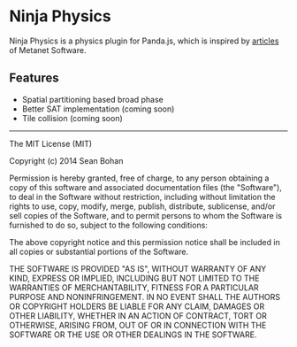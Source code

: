 # Ninja Physics

Ninja Physics is a physics plugin for Panda.js, which is inspired by [articles](http://www.metanetsoftware.com/technique/tutorialA.html) of Metanet Software.

## Features

- Spatial partitioning based broad phase
- Better SAT implementation (coming soon)
- Tile collision (coming soon)

---

The MIT License (MIT)

Copyright (c) 2014 Sean Bohan

Permission is hereby granted, free of charge, to any person obtaining a copy
of this software and associated documentation files (the "Software"), to deal
in the Software without restriction, including without limitation the rights
to use, copy, modify, merge, publish, distribute, sublicense, and/or sell
copies of the Software, and to permit persons to whom the Software is
furnished to do so, subject to the following conditions:

The above copyright notice and this permission notice shall be included in
all copies or substantial portions of the Software.

THE SOFTWARE IS PROVIDED "AS IS", WITHOUT WARRANTY OF ANY KIND, EXPRESS OR
IMPLIED, INCLUDING BUT NOT LIMITED TO THE WARRANTIES OF MERCHANTABILITY,
FITNESS FOR A PARTICULAR PURPOSE AND NONINFRINGEMENT. IN NO EVENT SHALL THE
AUTHORS OR COPYRIGHT HOLDERS BE LIABLE FOR ANY CLAIM, DAMAGES OR OTHER
LIABILITY, WHETHER IN AN ACTION OF CONTRACT, TORT OR OTHERWISE, ARISING FROM,
OUT OF OR IN CONNECTION WITH THE SOFTWARE OR THE USE OR OTHER DEALINGS IN
THE SOFTWARE.
